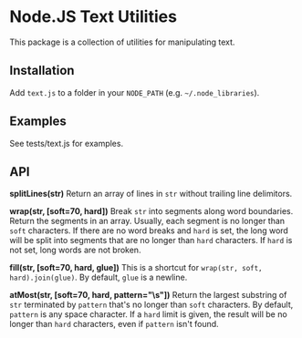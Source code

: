 # Node.JS Text Utilities #

This package is a collection of utilities for manipulating text.

## Installation ##

Add `text.js` to a folder in your `NODE_PATH`
(e.g. `~/.node_libraries`).

## Examples ##

See tests/text.js for examples.

## API ##

**splitLines(str)**
Return an array of lines in `str` without trailing line delimitors.

**wrap(str, [soft=70, hard])**
Break `str` into segments along word boundaries.  Return the segments
in an array.  Usually, each segment is no longer than `soft`
characters.  If there are no word breaks and `hard` is set, the long
word will be split into segments that are no longer than `hard`
characters.  If `hard` is not set, long words are not broken.

**fill(str, [soft=70, hard, glue])**
This is a shortcut for `wrap(str, soft, hard).join(glue)`.  By
default, `glue` is a newline.

**atMost(str, [soft=70, hard, pattern="\\s"])**
Return the largest substring of `str` terminated by `pattern` that's
no longer than `soft` characters.  By default, `pattern` is any space
character.  If a `hard` limit is given, the result will be no longer
than `hard` characters, even if `pattern` isn't found.
